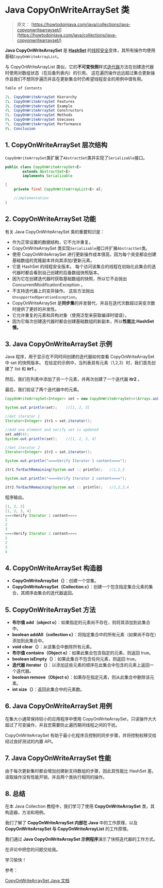 # Java CopyOnWriteArraySet 类

> 原文： [https://howtodoinjava.com/java/collections/java-copyonwritearrayset/](https://howtodoinjava.com/java/collections/java-copyonwritearrayset/)

**Java CopyOnWriteArraySet** 是 [**HashSet**](https://howtodoinjava.com/java/collections/java-hashset/) 的[线程安全](https://howtodoinjava.com/java/multi-threading/what-is-thread-safety/)变体，其所有操作均使用基础`CopyOnWriteArrayList`。

与 CopyOnWriteArrayList 类似，它的**不可变快照**样式[迭代器](https://howtodoinjava.com/java/collections/java-iterator/)方法在创建迭代器时使用对数组状态（在后备列表内）的引用。 这在遍历操作远远超过集合更新操作且我们不想同步遍历并且在更新集合时仍希望线程安全的用例中很有用。

```java
Table of Contents

1\. CopyOnWriteArraySet Hierarchy
2\. CopyOnWriteArraySet Features
3\. CopyOnWriteArraySet Example
4\. CopyOnWriteArraySet Constructors
5\. CopyOnWriteArraySet Methods
6\. CopyOnWriteArraySet Usecases
7\. CopyOnWriteArraySet Performance
8\. Conclusion
```

## 1\. CopyOnWriteArraySet 层次结构

`CopyOnWriteArraySet`类扩展了`AbstractSet`类并实现了`Serializable`接口。

```java
public class CopyOnWriteArraySet<E>
		extends AbstractSet<E>
		implements Serializable

{
	private final CopyOnWriteArrayList<E> al;

	//implementation
}

```

## 2\. CopyOnWriteArraySet 功能

有关 Java CopyOnWriteArraySet 类的重要知识是：

*   作为正常设置的数据结构，它不允许重复。
*   CopyOnWriteArraySet 类实现`Serializable`接口并扩展`AbstractSet`类。
*   使用 CopyOnWriteArraySet 进行更新操作成本很高，因为每个突变都会创建基础数组的克隆副本并向其添加/更新元素。
*   它是 HashSet 的线程安全版本。 每个访问该集合的线程在初始化此集合的迭代器时都会看到自己创建的后备数组快照版本。
*   因为它在创建迭代器时获取基础数组的快照，所以它不会抛出 ConcurrentModificationException 。
*   不支持迭代器上的变异操作。 这些方法抛出`UnsupportedOperationException`。
*   CopyOnWriteArraySet 是**同步集**的并发替代，并且在迭代次数超过突变次数时提供了更好的并发性。
*   它允许重复的元素和异构对象（使用泛型来获取编译时错误）。
*   因为它每次创建迭代器时都会创建基础数组的新副本，所以**性能比 HashSet 慢。**

## 3\. Java CopyOnWriteArraySet 示例

Java 程序，用于显示在不同时间创建的迭代器如何查看 CopyOnWriteArraySet 中 set 的快照版本。 在给定的示例中，当列表具有元素（1,2,3）时，我们首先创建了 list 和 **itr1** 。

然后，我们在列表中添加了另一个元素，并再次创建了一个迭代器 **itr2** 。

最后，我们验证了两个迭代器中的元素。

```java
CopyOnWriteArraySet<Integer> set = new CopyOnWriteArraySet<>(Arrays.asList(1,2,3));

System.out.println(set);	//[1, 2, 3]

//Get iterator 1
Iterator<Integer> itr1 = set.iterator();

//Add one element and verify set is updated
set.add(4);
System.out.println(set);	//[1, 2, 3, 4]

//Get iterator 2
Iterator<Integer> itr2 = set.iterator();

System.out.println("====Verify Iterator 1 content====");

itr1.forEachRemaining(System.out :: println);	//1,2,3

System.out.println("====Verify Iterator 2 content====");

itr2.forEachRemaining(System.out :: println);	//1,2,3,4

```

程序输出。

```java
[1, 2, 3]
[1, 2, 3, 4]
====Verify Iterator 1 content====
1
2
3
====Verify Iterator 2 content====
1
2
3
4

```

## 4\. CopyOnWriteArraySet 构造器

*   **CopyOnWriteArraySet（）**：创建一个空集。
*   **CopyOnWriteArraySet（Collection c）**：创建一个包含指定集合元素的集合，其顺序由集合的迭代器返回。

## 5\. CopyOnWriteArraySet 方法

*   **布尔值 add（object o）**：如果指定的元素尚不存在，则将其添加到此集合中。
*   **boolean addAll（collection c）**：将指定集合中的所有元素（如果尚不存在）添加到此集合中。
*   **void clear（）**：从该集合中删除所有元素。
*   **布尔值 contains（Object o）**：如果此集合包含指定的元素，则返回 true。
*   **boolean isEmpty（）**：如果此集合不包含任何元素，则返回 true。
*   **迭代器 iterator（）**：以添加这些元素的顺序在此集合中包含的元素上返回一个迭代器。
*   **boolean remove（Object o）**：如果存在指定元素，则从此集合中删除该元素。
*   **int size（）**：返回此集合中的元素数。

## 6\. Java CopyOnWriteArraySet 用例

在集大小通常保持较小的应用程序中使用 CopyOnWriteArraySet，只读操作大大超过了可变操作，并且您需要防止遍历期间线程之间的干扰。

CopyOnWriteArraySet 有助于最小化程序员控制的同步步骤，并将控制权移交给经过良好测试的内置 API。

## 7\. Java CopyOnWriteArraySet 性能

由于每次更新集时都会增加创建新支持数组的步骤，因此其性能比 HashSet 差。
读取操作没有性能开销，并且两个类执行相同的操作。

## 8\. 总结

在本 Java Collection 教程中，我们学习了使用 **CopyOnWriteArraySet** 类，其构造器，方法和用例。

我们了解了 **CopyOnWriteArraySet 内部在 Java** 中的工作原理，以及 **CopyOnWriteArraySet 与 CopyOnWriteArrayList** 的工作原理。

我们通过 **Java CopyOnWriteArraySet 示例程序**演示了快照迭代器的工作方式。

在评论中把您的问题交给我。

学习愉快！

参考：

[CopyOnWriteArraySet Java 文档](https://docs.oracle.com/javase/10/docs/api/java/util/concurrent/CopyOnWriteArraySet.html)